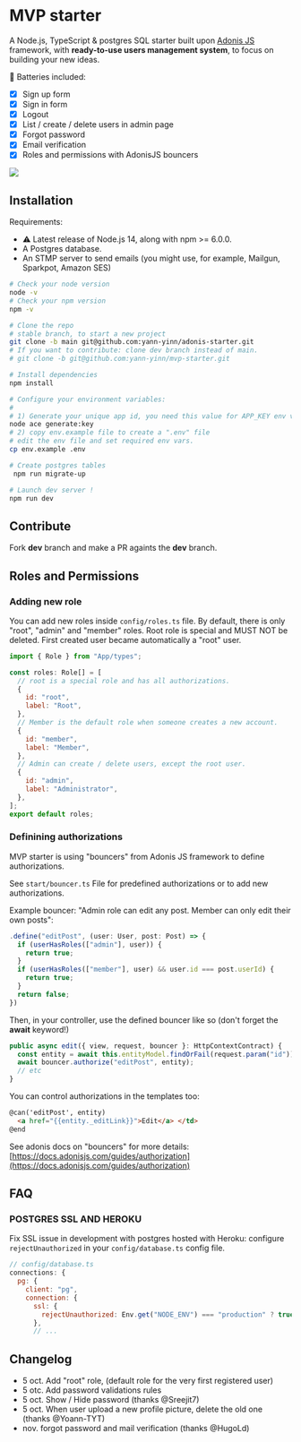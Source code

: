 # MVP starter

A Node.js, TypeScript & postgres SQL starter built upon [Adonis JS](https://adonisjs.com) framework, with **ready-to-use users management system**, to focus on building your new ideas.

🔋 Batteries included:

- [x] Sign up form
- [x] Sign in form
- [x] Logout
- [x] List / create / delete users in admin page
- [x] Forgot password
- [x] Email verification
- [x] Roles and permissions with AdonisJS bouncers

<img src="https://github.com/yann-yinn/adonis-starter/blob/main/screen.png"/>

## Installation

Requirements:

- ⚠️ Latest release of Node.js 14, along with npm >= 6.0.0.
- A Postgres database.
- An STMP server to send emails (you might use, for example, Mailgun, Sparkpot, Amazon SES)

```sh
# Check your node version
node -v
# Check your npm version
npm -v

# Clone the repo
# stable branch, to start a new project
git clone -b main git@github.com:yann-yinn/adonis-starter.git
# If you want to contribute: clone dev branch instead of main.
# git clone -b git@github.com:yann-yinn/mvp-starter.git

# Install dependencies
npm install

# Configure your environment variables:
#
# 1) Generate your unique app id, you need this value for APP_KEY env var in .env.
node ace generate:key
# 2) copy env.example file to create a ".env" file
# edit the env file and set required env vars.
cp env.example .env

# Create postgres tables
 npm run migrate-up

# Launch dev server !
npm run dev
```

## Contribute

Fork **dev** branch and make a PR againts the **dev** branch.

## Roles and Permissions

### Adding new role

You can add new roles inside `config/roles.ts` file. By default, there is only "root", "admin" and "member" roles. Root role is special and MUST NOT be deleted. First created user became automatically a "root" user.

```js
import { Role } from "App/types";

const roles: Role[] = [
  // root is a special role and has all authorizations.
  {
    id: "root",
    label: "Root",
  },
  // Member is the default role when someone creates a new account.
  {
    id: "member",
    label: "Member",
  },
  // Admin can create / delete users, except the root user.
  {
    id: "admin",
    label: "Administrator",
  },
];
export default roles;
```

### Definining authorizations

MVP starter is using "bouncers" from Adonis JS framework to define authorizations.

See `start/bouncer.ts` File for predefined authorizations or to add new authorizations.

Example bouncer: "Admin role can edit any post. Member can only edit their own posts":

```ts
.define("editPost", (user: User, post: Post) => {
  if (userHasRoles(["admin"], user)) {
    return true;
  }
  if (userHasRoles(["member"], user) && user.id === post.userId) {
    return true;
  }
  return false;
})
```

Then, in your controller, use the defined bouncer like so (don't forget the **await** keyword!)

```ts
public async edit({ view, request, bouncer }: HttpContextContract) {
  const entity = await this.entityModel.findOrFail(request.param("id"));
  await bouncer.authorize("editPost", entity);
  // etc
}
```

You can control authorizations in the templates too:

```html
@can('editPost', entity)
  <a href="{{entity._editLink}}">Edit</a> </td>
@end
```

See adonis docs on "bouncers" for more details: [https://docs.adonisjs.com/guides/authorization](https://docs.adonisjs.com/guides/authorization)

## FAQ

### POSTGRES SSL AND HEROKU

Fix SSL issue in development with postgres hosted with Heroku: configure `rejectUnauthorized` in your `config/database.ts` config file.

```js
// config/database.ts
connections: {
  pg: {
    client: "pg",
    connection: {
      ssl: {
        rejectUnauthorized: Env.get("NODE_ENV") === "production" ? true : false,
      },
      // ...
```

## Changelog

- 5 oct. Add "root" role, (default role for the very first registered user)
- 5 otc. Add password validations rules
- 5 oct. Show / Hide password (thanks @Sreejit7)
- 5 oct. When user upload a new profile picture, delete the old one (thanks @Yoann-TYT)
- nov. forgot password and mail verification (thanks @HugoLd)